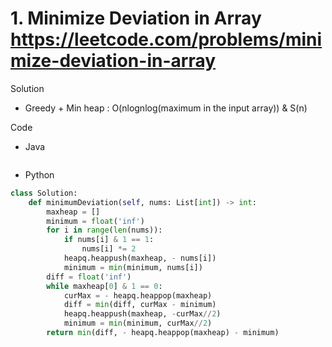 # 1. Minimize Deviation in Array https://leetcode.com/problems/minimize-deviation-in-array

Solution

- Greedy + Min heap : O(nlognlog(maximum in the input array)) & S(n)

Code

- Java

```java

```

- Python

```python
class Solution:
    def minimumDeviation(self, nums: List[int]) -> int:
        maxheap = []
        minimum = float('inf')
        for i in range(len(nums)):
            if nums[i] & 1 == 1:
                nums[i] *= 2
            heapq.heappush(maxheap, - nums[i])
            minimum = min(minimum, nums[i])
        diff = float('inf')
        while maxheap[0] & 1 == 0:
            curMax = - heapq.heappop(maxheap)
            diff = min(diff, curMax - minimum)
            heapq.heappush(maxheap, -curMax//2)
            minimum = min(minimum, curMax//2)
        return min(diff, - heapq.heappop(maxheap) - minimum)
```